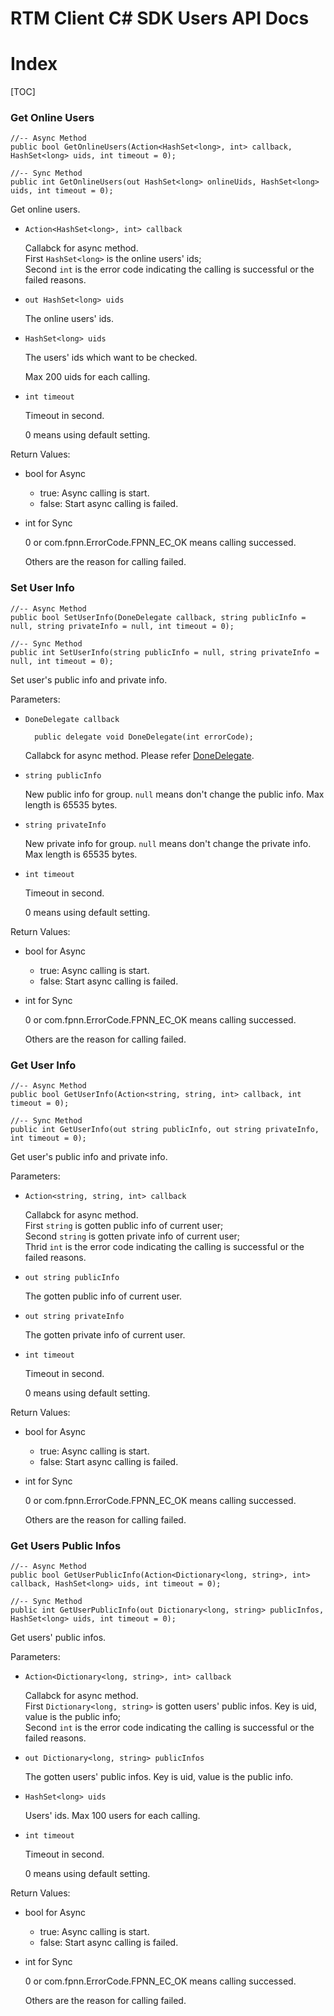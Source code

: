 # RTM Client C# SDK Users API Docs

# Index

[TOC]

### Get Online Users

	//-- Async Method
	public bool GetOnlineUsers(Action<HashSet<long>, int> callback, HashSet<long> uids, int timeout = 0);

	//-- Sync Method
	public int GetOnlineUsers(out HashSet<long> onlineUids, HashSet<long> uids, int timeout = 0);

Get online users.

+ `Action<HashSet<long>, int> callback`

	Callabck for async method.  
	First `HashSet<long>` is the online users' ids;  
	Second `int` is the error code indicating the calling is successful or the failed reasons.

+ `out HashSet<long> uids`

	The online users' ids.

+ `HashSet<long> uids`

	The users' ids which want to be checked.

	Max 200 uids for each calling.

+ `int timeout`

	Timeout in second.

	0 means using default setting.


Return Values:

+ bool for Async

	* true: Async calling is start.
	* false: Start async calling is failed.

+ int for Sync

	0 or com.fpnn.ErrorCode.FPNN_EC_OK means calling successed.

	Others are the reason for calling failed.

### Set User Info


	//-- Async Method
	public bool SetUserInfo(DoneDelegate callback, string publicInfo = null, string privateInfo = null, int timeout = 0);
	
	//-- Sync Method
	public int SetUserInfo(string publicInfo = null, string privateInfo = null, int timeout = 0);

Set user's public info and private info.

Parameters:

+ `DoneDelegate callback`

		public delegate void DoneDelegate(int errorCode);

	Callabck for async method. Please refer [DoneDelegate](Delegates.md#DoneDelegate).

+ `string publicInfo`

	New public info for group. `null` means don't change the public info. Max length is 65535 bytes.

+ `string privateInfo`

	New private info for group. `null` means don't change the private info. Max length is 65535 bytes.

+ `int timeout`

	Timeout in second.

	0 means using default setting.


Return Values:

+ bool for Async

	* true: Async calling is start.
	* false: Start async calling is failed.

+ int for Sync

	0 or com.fpnn.ErrorCode.FPNN_EC_OK means calling successed.

	Others are the reason for calling failed.


### Get User Info

	//-- Async Method
	public bool GetUserInfo(Action<string, string, int> callback, int timeout = 0);
	
	//-- Sync Method
	public int GetUserInfo(out string publicInfo, out string privateInfo, int timeout = 0);

Get user's public info and private info.

Parameters:

+ `Action<string, string, int> callback`

	Callabck for async method.  
	First `string` is gotten public info of current user;  
	Second `string` is gotten private info of current user;  
	Thrid `int` is the error code indicating the calling is successful or the failed reasons.

+ `out string publicInfo`

	The gotten public info of current user.

+ `out string privateInfo`

	The gotten private info of current user.

+ `int timeout`

	Timeout in second.

	0 means using default setting.


Return Values:

+ bool for Async

	* true: Async calling is start.
	* false: Start async calling is failed.

+ int for Sync

	0 or com.fpnn.ErrorCode.FPNN_EC_OK means calling successed.

	Others are the reason for calling failed.


### Get Users Public Infos

	//-- Async Method
	public bool GetUserPublicInfo(Action<Dictionary<long, string>, int> callback, HashSet<long> uids, int timeout = 0);
	
	//-- Sync Method
	public int GetUserPublicInfo(out Dictionary<long, string> publicInfos, HashSet<long> uids, int timeout = 0);

Get users' public infos.

Parameters:

+ `Action<Dictionary<long, string>, int> callback`

	Callabck for async method.  
	First `Dictionary<long, string>` is gotten users' public infos. Key is uid, value is the public info;  
	Second `int` is the error code indicating the calling is successful or the failed reasons.

+ `out Dictionary<long, string> publicInfos`

	The gotten users' public infos. Key is uid, value is the public info.

+ `HashSet<long> uids`

	Users' ids.	Max 100 users for each calling.

+ `int timeout`

	Timeout in second.

	0 means using default setting.


Return Values:

+ bool for Async

	* true: Async calling is start.
	* false: Start async calling is failed.

+ int for Sync

	0 or com.fpnn.ErrorCode.FPNN_EC_OK means calling successed.

	Others are the reason for calling failed.


